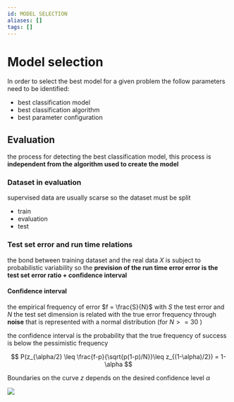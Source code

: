 ```yaml
---
id: MODEL SELECTION
aliases: []
tags: []
---
```


# Model selection

In order to select the best model for a given problem the follow parameters need to be identified:

- best classification model
- best classification algorithm
- best parameter configuration

## Evaluation

the process for detecting the best classification model, this process is **independent from the algorithm used to create the model**

### Dataset in evaluation

supervised data are usually scarse so the dataset must be split

- train
- evaluation
- test

### Test set error and run time relations

the bond between training dataset and the real data $X$ is subject to probabilistic variability so the  **prevision of the run time error error is the test set error ratio + confidence interval**

#### Confidence interval

the empirical frequency of error $f = \frac{S}{N}$ with $S$ the test error and $N$ the test set dimension is related with the true error frequency through **noise** that is represented with a normal distribution (for $N >= 30$ )

the confidence interval is the probability that the true frequency of success is below the pessimistic frequency

$$
P(z_{\alpha/2} \leq \frac{f-p}{\sqrt{p(1-p)/N}}\leq z_{(1-\alpha)/2}) = 1- \alpha
$$

Boundaries on the curve $z$ depends on the desired confidence level $\alpha$

![](assets/datamining/Pasted_image_20231230173630.png)


